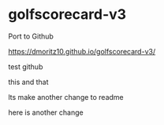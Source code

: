# golfscorecard-v3
 Port to Github
 
 https://dmoritz10.github.io/golfscorecard-v3/

 test github

 this and that

 lts make another change to readme

 here is another change

 
